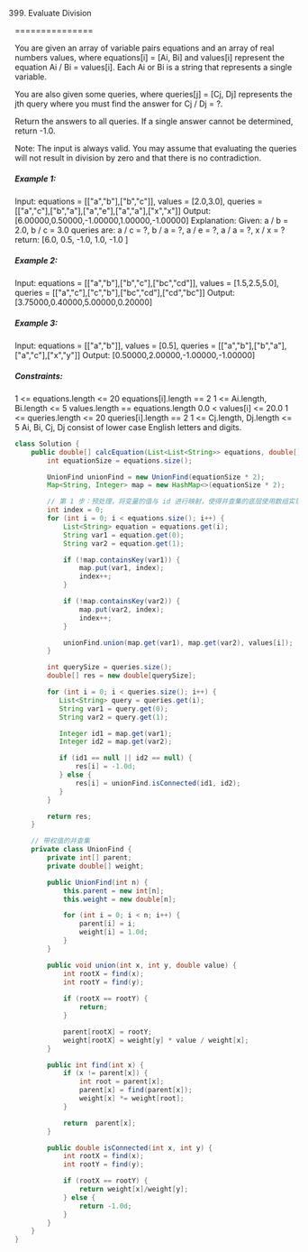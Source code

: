 399. Evaluate Division

===============

You are given an array of variable pairs equations and an array of real numbers values, where equations[i] = [Ai, Bi] and values[i] represent the equation Ai / Bi = values[i]. Each Ai or Bi is a string that represents a single variable.

You are also given some queries, where queries[j] = [Cj, Dj] represents the jth query where you must find the answer for Cj / Dj = ?.

Return the answers to all queries. If a single answer cannot be determined, return -1.0.

Note: The input is always valid. You may assume that evaluating the queries will not result in division by zero and that there is no contradiction.

##### Example 1:

Input: equations = [["a","b"],["b","c"]], values = [2.0,3.0], queries = [["a","c"],["b","a"],["a","e"],["a","a"],["x","x"]]
Output: [6.00000,0.50000,-1.00000,1.00000,-1.00000]
Explanation: 
Given: a / b = 2.0, b / c = 3.0
queries are: a / c = ?, b / a = ?, a / e = ?, a / a = ?, x / x = ?
return: [6.0, 0.5, -1.0, 1.0, -1.0 ]

##### Example 2:

Input: equations = [["a","b"],["b","c"],["bc","cd"]], values = [1.5,2.5,5.0], queries = [["a","c"],["c","b"],["bc","cd"],["cd","bc"]]
Output: [3.75000,0.40000,5.00000,0.20000]

##### Example 3:

Input: equations = [["a","b"]], values = [0.5], queries = [["a","b"],["b","a"],["a","c"],["x","y"]]
Output: [0.50000,2.00000,-1.00000,-1.00000]

##### Constraints:

1 <= equations.length <= 20
equations[i].length == 2
1 <= Ai.length, Bi.length <= 5
values.length == equations.length
0.0 < values[i] <= 20.0
1 <= queries.length <= 20
queries[i].length == 2
1 <= Cj.length, Dj.length <= 5
Ai, Bi, Cj, Dj consist of lower case English letters and digits.

```java
class Solution {
    public double[] calcEquation(List<List<String>> equations, double[] values, List<List<String>> queries) {
        int equationSize = equations.size();

        UnionFind unionFind = new UnionFind(equationSize * 2);
        Map<String, Integer> map = new HashMap<>(equationSize * 2);

        // 第 1 步：预处理，将变量的值与 id 进行映射，使得并查集的底层使用数组实现，方便编码
        int index = 0;
        for (int i = 0; i < equations.size(); i++) {
            List<String> equation = equations.get(i);
            String var1 = equation.get(0);
            String var2 = equation.get(1);

            if (!map.containsKey(var1)) {
                map.put(var1, index);
                index++;
            }

            if (!map.containsKey(var2)) {
                map.put(var2, index);
                index++;
            }

            unionFind.union(map.get(var1), map.get(var2), values[i]);
        }

        int querySize = queries.size();
        double[] res = new double[querySize];

        for (int i = 0; i < queries.size(); i++) {
           List<String> query = queries.get(i);
           String var1 = query.get(0);
           String var2 = query.get(1);

           Integer id1 = map.get(var1);
           Integer id2 = map.get(var2);

           if (id1 == null || id2 == null) {
               res[i] = -1.0d;
           } else {
               res[i] = unionFind.isConnected(id1, id2);
           }
        }

        return res;
    }

    // 带权值的并查集
    private class UnionFind {
        private int[] parent;
        private double[] weight;

        public UnionFind(int n) {
            this.parent = new int[n];
            this.weight = new double[n];

            for (int i = 0; i < n; i++) {
                parent[i] = i;
                weight[i] = 1.0d;
            }
        }

        public void union(int x, int y, double value) {
            int rootX = find(x);
            int rootY = find(y);
            
            if (rootX == rootY) {
                return;
            }

            parent[rootX] = rootY;
            weight[rootX] = weight[y] * value / weight[x];
        }

        public int find(int x) {
            if (x != parent[x]) {
                int root = parent[x];
                parent[x] = find(parent[x]);
                weight[x] *= weight[root];
            }

            return  parent[x];
        }

        public double isConnected(int x, int y) {
            int rootX = find(x);
            int rootY = find(y);

            if (rootX == rootY) {
                return weight[x]/weight[y];
            } else {
                return -1.0d;
            }
        }
    }
}
```

